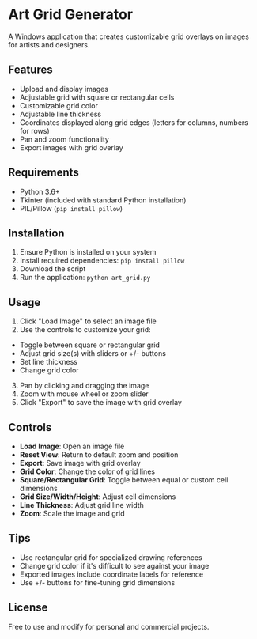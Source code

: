 # Art Grid Generator

A Windows application that creates customizable grid overlays on images for artists and designers.

## Features

- Upload and display images
- Adjustable grid with square or rectangular cells
- Customizable grid color
- Adjustable line thickness
- Coordinates displayed along grid edges (letters for columns, numbers for rows)
- Pan and zoom functionality
- Export images with grid overlay

## Requirements

- Python 3.6+
- Tkinter (included with standard Python installation)
- PIL/Pillow (`pip install pillow`)

## Installation

1. Ensure Python is installed on your system
2. Install required dependencies: `pip install pillow`
3. Download the script
4. Run the application: `python art_grid.py`

## Usage

1. Click "Load Image" to select an image file
2. Use the controls to customize your grid:
  - Toggle between square or rectangular grid
  - Adjust grid size(s) with sliders or +/- buttons
  - Set line thickness
  - Change grid color
3. Pan by clicking and dragging the image
4. Zoom with mouse wheel or zoom slider
5. Click "Export" to save the image with grid overlay

## Controls

- **Load Image**: Open an image file
- **Reset View**: Return to default zoom and position
- **Export**: Save image with grid overlay
- **Grid Color**: Change the color of grid lines
- **Square/Rectangular Grid**: Toggle between equal or custom cell dimensions
- **Grid Size/Width/Height**: Adjust cell dimensions
- **Line Thickness**: Adjust grid line width
- **Zoom**: Scale the image and grid

## Tips

- Use rectangular grid for specialized drawing references
- Change grid color if it's difficult to see against your image
- Exported images include coordinate labels for reference
- Use +/- buttons for fine-tuning grid dimensions

## License

Free to use and modify for personal and commercial projects.